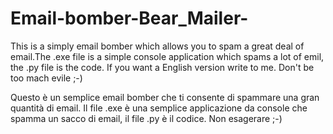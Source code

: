# Email-bomber-Bear_Mailer-
This is a simply email bomber which allows you to spam a great deal of email.The .exe file is a simple console application which spams a lot of emil, the .py file is the code. If you want a English version write to me. Don't be too mach evile ;-)

Questo è un semplice email bomber che ti consente di spammare una gran quantità di email. Il file .exe è una semplice applicazione da console che spamma un sacco di email, il file .py è il codice. Non esagerare ;-)
